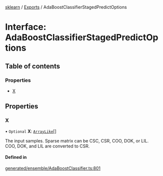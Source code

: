 [sklearn](../readme.md) / [Exports](../modules.md) / AdaBoostClassifierStagedPredictOptions

# Interface: AdaBoostClassifierStagedPredictOptions

## Table of contents

### Properties

- [X](AdaBoostClassifierStagedPredictOptions.md#x)

## Properties

### X

• `Optional` **X**: [`ArrayLike`](../modules.md#arraylike)[]

The input samples. Sparse matrix can be CSC, CSR, COO, DOK, or LIL. COO, DOK, and LIL are converted to CSR.

#### Defined in

[generated/ensemble/AdaBoostClassifier.ts:801](https://github.com/transitive-bullshit/scikit-learn-ts/blob/367336a/packages/sklearn/src/generated/ensemble/AdaBoostClassifier.ts#L801)
